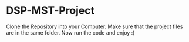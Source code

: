 # DSP-MST-Project
Clone the Repository into your Computer. Make sure that the project files are in the same folder. Now run the code and enjoy :)
